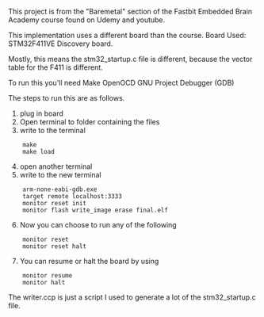 This project is from the "Baremetal" section of the Fastbit Embedded Brain 
Academy course found on Udemy and youtube.

This implementation uses a different board than the course.
Board Used: STM32F411VE Discovery board.

Mostly, this means the stm32_startup.c file is different, because the vector 
table for the F411 is different.

To run this you'll need
Make
OpenOCD
GNU Project Debugger (GDB)

The steps to run this are as follows. 
1. plug in board
2. Open terminal to folder containing the files
3. write to the terminal
```
    make
    make load
```    
4. open another terminal
5. write to the new terminal
```
    arm-none-eabi-gdb.exe
    target remote localhost:3333
    monitor reset init
    monitor flash write_image erase final.elf
```
6. Now you can choose to run any of the following
```
    monitor reset
    monitor reset halt
```
7. You can resume or halt the board by using
```
    monitor resume
    monitor halt
```

The writer.ccp is just a script I used to generate a lot of the stm32_startup.c
file.
